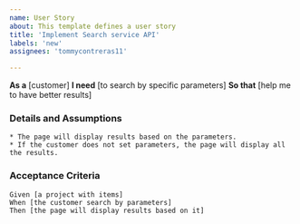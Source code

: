 ```yaml
---
name: User Story
about: This template defines a user story
title: 'Implement Search service API'
labels: 'new'
assignees: 'tommycontreras11'

---
```


**As a** [customer]
**I need** [to search by specific parameters]
**So that** [help me to have better results]

### Details and Assumptions
    * The page will display results based on the parameters.
    * If the customer does not set parameters, the page will display all the results.

### Acceptance Criteria
    Given [a project with items]
    When [the customer search by parameters]
    Then [the page will display results based on it]
